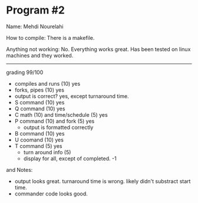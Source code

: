 # Program #2

Name: Mehdi Nourelahi   

How to compile: There is a makefile.
  

Anything not working: No. Everything works great. Has been tested on linux machines and they worked.

---

grading 99/100<BR>
* compiles and runs (10) yes
* forks,  pipes  (10) yes
* output is correct? yes, except turnaround time.
* S command  (10) yes
* Q command (10) yes
* C math (10)  and time/schedule (5) yes
* P command (10) and fork (5) yes
  * output is formatted correctly 
* B command (10) yes
* U coomand (10) yes
* T command (5) yes
  * turn around info (5) 
  * display for all, except of completed.  -1

and Notes:<BR>
* output looks great.  turnaround time is wrong.  likely didn't substract start time.
* commander code looks good.
